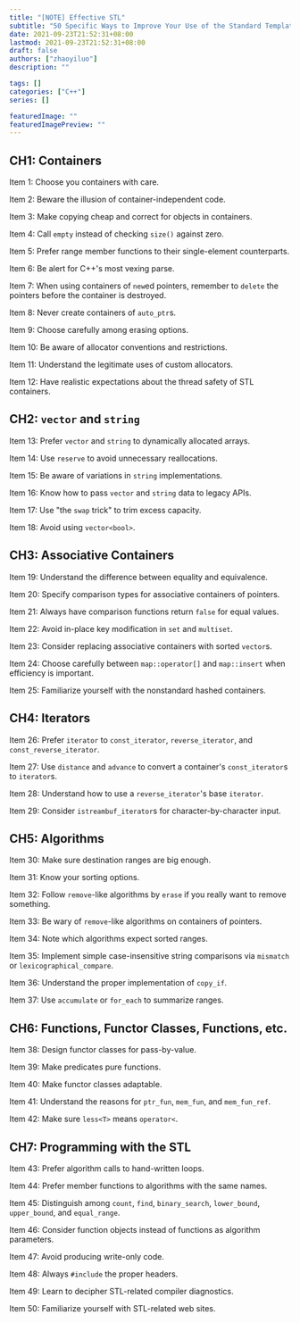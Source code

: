 ```yaml
---
title: "[NOTE] Effective STL"
subtitle: "50 Specific Ways to Improve Your Use of the Standard Template Library"
date: 2021-09-23T21:52:31+08:00
lastmod: 2021-09-23T21:52:31+08:00
draft: false
authors: ["zhaoyiluo"]
description: ""

tags: []
categories: ["C++"]
series: []

featuredImage: ""
featuredImagePreview: ""
---
```


## CH1: Containers

Item 1: Choose you containers with care.

Item 2: Beware the illusion of container-independent code.

Item 3: Make copying cheap and correct for objects in containers.

Item 4: Call `empty` instead of checking `size()` against zero.

Item 5: Prefer range member functions to their single-element counterparts.

Item 6: Be alert for C++'s most vexing parse.

Item 7: When using containers of `new`ed pointers, remember to `delete` the pointers before the container is destroyed.

Item 8: Never create containers of `auto_ptr`s.

Item 9: Choose carefully among erasing options.

Item 10: Be aware of allocator conventions and restrictions.

Item 11: Understand the legitimate uses of custom allocators.

Item 12: Have realistic expectations about the thread safety of STL containers.

## CH2: `vector` and `string`

Item 13: Prefer `vector` and `string` to dynamically allocated arrays.

Item 14: Use `reserve` to avoid unnecessary reallocations.

Item 15: Be aware of variations in `string` implementations.

Item 16: Know how to pass `vector` and `string` data to legacy APIs.

Item 17: Use "the `swap` trick" to trim excess capacity.

Item 18: Avoid using `vector<bool>`.

## CH3: Associative Containers

Item 19: Understand the difference between equality and equivalence.

Item 20: Specify comparison types for associative containers of pointers.

Item 21: Always have comparison functions return `false` for equal values.

Item 22: Avoid in-place key modification in `set` and `multiset`.

Item 23: Consider replacing associative containers with sorted `vector`s.

Item 24: Choose carefully between `map::operator[]` and `map::insert` when efficiency is important.

Item 25: Familiarize yourself with the nonstandard hashed containers.

## CH4: Iterators

Item 26: Prefer `iterator` to `const_iterator`, `reverse_iterator`, and `const_reverse_iterator`.

Item 27: Use `distance` and `advance` to convert a container's `const_iterator`s to `iterator`s.

Item 28: Understand how to use a `reverse_iterator`'s base `iterator`.

Item 29: Consider `istreambuf_iterator`s for character-by-character input.

## CH5: Algorithms

Item 30: Make sure destination ranges are big enough.

Item 31: Know your sorting options.

Item 32: Follow `remove`-like algorithms by `erase` if you really want to remove something.

Item 33: Be wary of `remove`-like algorithms on containers of pointers.

Item 34: Note which algorithms expect sorted ranges.

Item 35: Implement simple case-insensitive string comparisons via `mismatch` or `lexicographical_compare`.

Item 36: Understand the proper implementation of `copy_if`.

Item 37: Use `accumulate` or `for_each` to summarize ranges.

## CH6: Functions, Functor Classes, Functions, etc.

Item 38: Design functor classes for pass-by-value.

Item 39: Make predicates pure functions.

Item 40: Make functor classes adaptable.

Item 41: Understand the reasons for `ptr_fun`, `mem_fun`, and `mem_fun_ref`.

Item 42: Make sure `less<T>` means `operator<`.

## CH7: Programming with the STL

Item 43: Prefer algorithm calls to hand-written loops.

Item 44: Prefer member functions to algorithms with the same names.

Item 45: Distinguish among `count`, `find`, `binary_search`, `lower_bound`, `upper_bound`, and `equal_range`.

Item 46: Consider function objects instead of functions as algorithm parameters.

Item 47: Avoid producing write-only code.

Item 48: Always `#include` the proper headers.

Item 49: Learn to decipher STL-related compiler diagnostics.

Item 50: Familiarize yourself with STL-related web sites.
